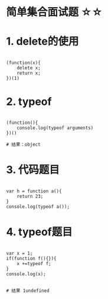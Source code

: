 # 简单集合面试题 ☆☆

# 1. delete的使用

```

(function(x){
	delete x;
	return x;
})(1)

```

# 2. typeof

```

(function(){
	console.log(typeof arguments)
})()

# 结果：object
```

# 3. 代码题目

```

var h = function a(){
	return 23;
}
console.log(typeof a());

```

# 4. typeof题目

```

var x = 1;
if(function f(){}){
	x +=typeof f;
}
console.log(x);


# 结果 1undefined

```






























